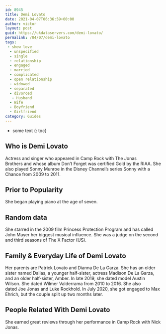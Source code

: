 ```yaml
---
id: 8945
title: Demi Lovato
date: 2021-04-07T06:36:59+00:00
author: victor
layout: post
guid: https://ukdataservers.com/demi-lovato/
permalink: /04/07/demi-lovato
tags:
 - show love
  - unspecified
  - single
  - relationship
  - engaged
  - married
  - complicated
  - open relationship
  - widowed
  - separated
  - divorced
   - Husband
  - Wife
  - Boyfriend
  - Girlfriend
category: Guides
---
```


* some text
{: toc}


## Who is Demi Lovato



Actress and singer who appeared in Camp Rock with The Jonas Brothers and whose album Don&#8217;t Forget was certified Gold by the RIAA. She also played Sonny Munroe in the Disney Channel&#8217;s series Sonny with a Chance from 2009 to 2011. 

                
                
                
## Prior to Popularity



She began playing piano at the age of seven. 

                
                
                
## Random data



She starred in the 2009 film Princess Protection Program and has called John Mayer her biggest musical influence. She was a judge on the second and third seasons of The X Factor (US).

                
                
                
## Family & Everyday Life of Demi Lovato



Her parents are Patrick Lovato and Dianna De La Garza. She has an older sister named Dallas, a younger half-sister, actress Madison De La Garza, and an older half-sister, Amber. In late 2019, she dated model Austin Wilson. She dated Wilmer Valderrama from 2010 to 2016. She also dated Joe Jonas and Luke Rockhold. In July 2020, she got engaged to Max Ehrich, but the couple split up two months later. 

                
                
                
## People Related With Demi Lovato



She earned great reviews through her performance in Camp Rock with Nick Jonas.  

                
              
            
          
          
          